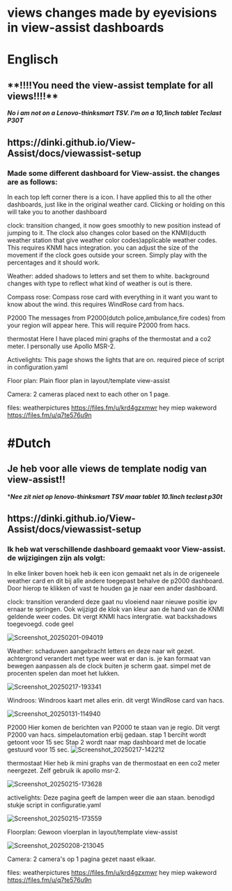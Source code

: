 # views changes made by eyevisions in view-assist dashboards
<h1>Englisch</h1>




<h2>**!!!!You need the view-assist template for all views!!!!**</h2>
  
   
***No i am not on a Lenovo-thinksmart TSV. I'm on a 10,1inch tablet Teclast P30T***





<h2>https://dinki.github.io/View-Assist/docs/viewassist-setup</h2>

<h3>Made some different dashboard for View-assist. the changes are as follows:</h3>

In each top left corner there is a icon. I have applied this to all the other dashboards, just like in the original weather card. Clicking or holding on this will take you to another dashboard


clock: transition changed, it now goes smoothly to new position instead of jumping to it. The clock also changes color based on the KNMI(ducth weather station that give weather color codes)applicable weather codes. This requires KNMI hacs integration. you can adjust the size of the movement if the clock goes outside your screen. Simply play with the percentages and it should work. 

Weather:
added shadows to letters and set them to white. background changes with type to reflect what kind of weather is out is there.


Compass rose:
Compass rose card with everything in it want you want to know about the wind. this requires WindRose card from hacs.


P2000
The messages from P2000(dutch police,ambulance,fire codes) from your region will appear here. This will require P2000 from hacs.


thermostat
Here I have placed mini graphs of the thermostat and a co2 meter. I personally use Apollo MSR-2.


Activelights:
This page shows the lights that are on. required piece of script in configuration.yaml


Floor plan:
Plain floor plan in layout/template view-assist


Camera:
2 cameras placed next to each other on 1 page.


files: weatherpictures https://files.fm/u/krd4gzxmwr
hey miep wakeword https://files.fm/u/q7te576u9n



<h1>#Dutch</h1>

<h2>Je heb voor alle views de template nodig van view-assist!! </h2>

****Nee zit niet op lenovo-thinksmart TSV maar tablet 10.1inch teclast p30t***

<h2>https://dinki.github.io/View-Assist/docs/viewassist-setup</h2>

<h3>Ik heb wat verschillende dashboard gemaakt voor View-assist. de wijzigingen zijn als volgt:</h3>

In elke linker boven hoek heb ik een  icon gemaakt net als in de origeneele weather card en dit bij alle andere toegepast behalve de p2000 dashboard. Door hierop te klikken of vast te houden ga je naar een ander dashboard.

clock: transition veranderd deze gaat nu vloeiend naar nieuwe positie ipv ernaar te springen. Ook wijzigd de klok van kleur aan de hand van de KNMI geldende weer codes. Dit vergt KNMI hacs intergratie. 
wat backshadows toegevoegd.  code geel

![Screenshot_20250201-094019](https://github.com/user-attachments/assets/14add1de-846f-4ed1-b691-a08689f39032)


Weather:
schaduwen aangebracht letters en deze naar wit gezet. achtergrond verandert met type weer wat er dan is. je kan formaat van bewegen aanpassen als de clock buiten je scherm gaat. simpel met de procenten spelen dan moet het lukken.

![Screenshot_20250217-193341](https://github.com/user-attachments/assets/a9745e39-18bb-4eb9-aeb1-7bf68b831d48)


Windroos:
Windroos kaart met alles erin. dit vergt WindRose card van hacs.

![Screenshot_20250131-114940](https://github.com/user-attachments/assets/f7865cc3-cc3b-4f0f-9dfb-664b3f611d25)


P2000
Hier komen de berichten van P2000 te staan van je regio. Dit vergt P2000 van hacs. simpelautomation erbij gedaan. stap 1 berciht wordt getoont voor 15 sec  Stap 2 wordt naar map dashboard met de locatie gestuurd voor 15 sec.
![Screenshot_20250217-142212](https://github.com/user-attachments/assets/67b42502-e18a-4030-89a3-14d41c9034d1)


thermostaat
Hier heb ik mini graphs van de thermostaat en een co2 meter neergezet. Zelf gebruik ik apollo msr-2.

![Screenshot_20250215-173628](https://github.com/user-attachments/assets/19452916-841b-47c9-8e61-00c423fc0839)


activelights:
Deze pagina geeft de lampen weer die aan staan. benodigd stukje script in configuratie.yaml

![Screenshot_20250215-173559](https://github.com/user-attachments/assets/5d86e799-e342-49e0-9dff-78b4f91c0693)


Floorplan:
Gewoon vloerplan in layout/template view-assist

![Screenshot_20250208-213045](https://github.com/user-attachments/assets/75dd974d-bf43-4fd9-b406-57c280a26337)


Camera:
2 camera's op 1 pagina gezet naast elkaar.



files: weatherpictures https://files.fm/u/krd4gzxmwr
hey miep wakeword https://files.fm/u/q7te576u9n
